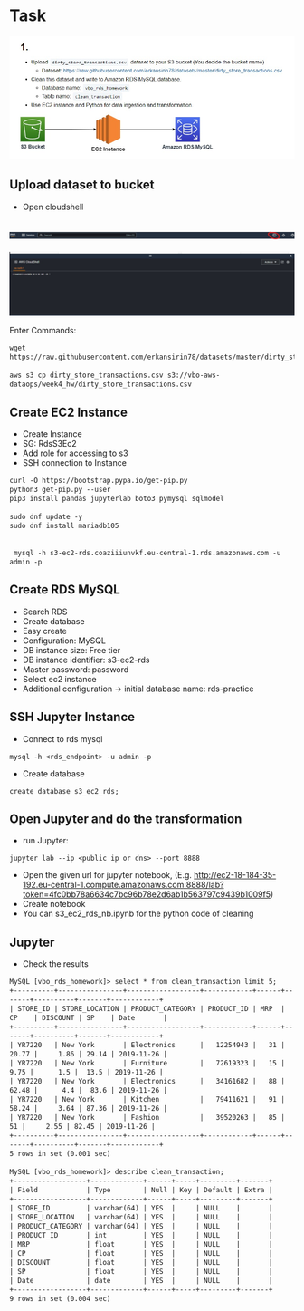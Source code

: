 # Task
![img.png](images/task.jpeg)

## Upload dataset to bucket
- Open cloudshell

![img.png](images/CloudShell_1.jpg)
---
![img.png](images/CloudShell_2.jpg)

Enter Commands:

```commandline
wget https://raw.githubusercontent.com/erkansirin78/datasets/master/dirty_store_transactions.csv

aws s3 cp dirty_store_transactions.csv s3://vbo-aws-dataops/week4_hw/dirty_store_transactions.csv
```
## Create EC2 Instance
- Create Instance
- SG: RdsS3Ec2
- Add role for accessing to s3
- SSH connection to Instance
```commandline
curl -O https://bootstrap.pypa.io/get-pip.py
python3 get-pip.py --user
pip3 install pandas jupyterlab boto3 pymysql sqlmodel

sudo dnf update -y
sudo dnf install mariadb105


 mysql -h s3-ec2-rds.coaziiiunvkf.eu-central-1.rds.amazonaws.com -u admin -p
```
## Create RDS MySQL
- Search RDS
- Create database
- Easy create
- Configuration: MySQL
- DB instance size: Free tier
- DB instance identifier: s3-ec2-rds
- Master password: password
- Select ec2 instance
- Additional configuration -> initial database name: rds-practice

## SSH Jupyter Instance 
- Connect to rds mysql
```commandline
mysql -h <rds_endpoint> -u admin -p
```
- Create database
```commandline
create database s3_ec2_rds;
```

## Open Jupyter and do the transformation
- run Jupyter:
```commandline
jupyter lab --ip <public ip or dns> --port 8888
```
- Open the given url for jupyter notebook, (E.g. http://ec2-18-184-35-192.eu-central-1.compute.amazonaws.com:8888/lab?token=4fc0bb78a6634c7bc96b78e2d6ab1b563797c9439b1009f5)
- Create notebook
- You can s3_ec2_rds_nb.ipynb for the python code of cleaning

## Jupyter
- Check the results
```commandline
MySQL [vbo_rds_homework]> select * from clean_transaction limit 5;
+----------+----------------+------------------+------------+------+-------+----------+-------+------------+
| STORE_ID | STORE_LOCATION | PRODUCT_CATEGORY | PRODUCT_ID | MRP  | CP    | DISCOUNT | SP    | Date       |
+----------+----------------+------------------+------------+------+-------+----------+-------+------------+
| YR7220   | New York       | Electronics      |   12254943 |   31 | 20.77 |     1.86 | 29.14 | 2019-11-26 |
| YR7220   | New York       | Furniture        |   72619323 |   15 |  9.75 |      1.5 |  13.5 | 2019-11-26 |
| YR7220   | New York       | Electronics      |   34161682 |   88 | 62.48 |      4.4 |  83.6 | 2019-11-26 |
| YR7220   | New York       | Kitchen          |   79411621 |   91 | 58.24 |     3.64 | 87.36 | 2019-11-26 |
| YR7220   | New York       | Fashion          |   39520263 |   85 |    51 |     2.55 | 82.45 | 2019-11-26 |
+----------+----------------+------------------+------------+------+-------+----------+-------+------------+
5 rows in set (0.001 sec)

MySQL [vbo_rds_homework]> describe clean_transaction;
+------------------+-------------+------+-----+---------+-------+
| Field            | Type        | Null | Key | Default | Extra |
+------------------+-------------+------+-----+---------+-------+
| STORE_ID         | varchar(64) | YES  |     | NULL    |       |
| STORE_LOCATION   | varchar(64) | YES  |     | NULL    |       |
| PRODUCT_CATEGORY | varchar(64) | YES  |     | NULL    |       |
| PRODUCT_ID       | int         | YES  |     | NULL    |       |
| MRP              | float       | YES  |     | NULL    |       |
| CP               | float       | YES  |     | NULL    |       |
| DISCOUNT         | float       | YES  |     | NULL    |       |
| SP               | float       | YES  |     | NULL    |       |
| Date             | date        | YES  |     | NULL    |       |
+------------------+-------------+------+-----+---------+-------+
9 rows in set (0.004 sec)

```
